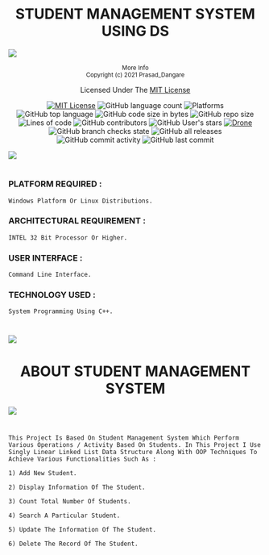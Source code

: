 <div align="center">
    <h1>STUDENT MANAGEMENT SYSTEM USING DS</h1>
</div>

![](https://i.imgur.com/waxVImv.png)

<div align="center">
    <sup>More Info</sup>
    <br />
  <sup>Copyright (c) 2021 Prasad_Dangare</sup>
  
  Licensed Under The  [MIT License](https://github.com/PRASAD-DANGARE/Student_Management_System/blob/main/LICENSE)
  
  [![MIT License](https://img.shields.io/badge/license-MIT-blue.svg?style=flat)](https://github.com/PRASAD-DANGARE/Student_Management_System/blob/main/LICENSE)
  ![GitHub language count](https://img.shields.io/github/languages/count/PRASAD-DANGARE/Student_Management_System?color=g&label=Languages)
  ![Platforms](https://img.shields.io/badge/Platforms-Linux_Windows-yellowgreen?style=flat-square)
  ![GitHub top language](https://img.shields.io/github/languages/top/PRASAD-DANGARE/Student_Management_System?color=9cf)
  ![GitHub code size in bytes](https://img.shields.io/github/languages/code-size/PRASAD-DANGARE/Student_Management_System)
  ![GitHub repo size](https://img.shields.io/github/repo-size/PRASAD-DANGARE/Student_Management_System)
  ![Lines of code](https://img.shields.io/tokei/lines/github/PRASAD-DANGARE/Student_Management_System?color=g&label=No%20Of%20Lines)
  ![GitHub contributors](https://img.shields.io/github/contributors/PRASAD-DANGARE/Student_Management_System?color=red)
  ![GitHub User's stars](https://img.shields.io/github/stars/PRASAD-DANGARE?color=yellow)
  [![Drone](https://drone.grafana.net/api/badges/grafana/grafana/status.svg)](https://github.com/PRASAD-DANGARE/Student_Management_System/blob/main/Student_DS.cpp)
  ![GitHub branch checks state](https://img.shields.io/github/checks-status/PRASAD-DANGARE/Student_Management_System/main?color=r)
  ![GitHub all releases](https://img.shields.io/github/downloads/PRASAD-DANGARE/Student_Management_System/total)
  ![GitHub commit activity](https://img.shields.io/github/commit-activity/w/PRASAD-DANGARE/Student_Management_System?color=purple)
  ![GitHub last commit](https://img.shields.io/github/last-commit/PRASAD-DANGARE/Student_Management_System?color=yellow)

</div>

![](https://i.imgur.com/waxVImv.png)

#

### PLATFORM REQUIRED :   
```
Windows Platform Or Linux Distributions.
```
### ARCHITECTURAL REQUIREMENT :  
```
INTEL 32 Bit Processor Or Higher.
```
### USER INTERFACE :             
```
Command Line Interface.
```
### TECHNOLOGY USED : 
```
System Programming Using C++.
```

#
![](https://i.imgur.com/waxVImv.png)


<div align="center">
    <h1>ABOUT STUDENT MANAGEMENT SYSTEM</h1>
</div>

![](https://i.imgur.com/waxVImv.png)

#

```
This Project Is Based On Student Management System Which Perform Various Operations / Activity Based On Students. In This Project I Use Singly Linear Linked List Data Structure Along With OOP Techniques To Achieve Various Functionalities Such As : 

1) Add New Student.

2) Display Information Of The Student.

3) Count Total Number Of Students.

4) Search A Particular Student.

5) Update The Information Of The Student.

6) Delete The Record Of The Student.
```

